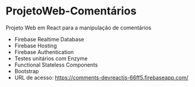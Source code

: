 # ProjetoWeb-Comentários
Projeto Web em React para a manipulação de comentários
- Firebase Realtime Database
- Firebase Hosting
- Firebase Authentication
- Testes unitários com Enzyme
- Functional Stateless Components
- Bootstrap
- URL de acesso: https://comments-devreactjs-66ff5.firebaseapp.com/
